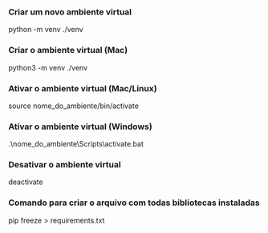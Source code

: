 ### Criar um novo ambiente virtual
python -m venv ./venv

### Criar o ambiente virtual (Mac)
python3 -m venv ./venv

### Ativar o ambiente virtual (Mac/Linux)
source nome_do_ambiente/bin/activate

### Ativar o ambiente virtual (Windows)
.\nome_do_ambiente\Scripts\activate.bat

### Desativar o ambiente virtual
deactivate

### Comando para criar o arquivo com todas bibliotecas instaladas
pip freeze > requirements.txt
